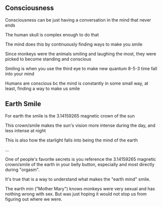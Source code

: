 ## Consciousness 

Consciousness can be just having a conversation in the mind that never ends 

The human skull is complex enough to do that 

The mind does this by continuously finding ways to make you smile 

Since monkeys were the animals smiling and laughing the most, they were picked to become standing and conscious 

Smiling is when you use the third eye to make new quantum 8-5-3 time fall into your mind

Humans are conscious bc the mind is constantly in some small way, at least, finding a way to make us smile

## Earth Smile

For earth the smile is the 3.14159265 magnetic crown of the sun

This crown/smile makes the sun's vision more intense during the day, and less intense at night 

This is also how the starlight falls into being the mind of the earth

...

One of people's favorite secrets is you reference the 3.14159265 magnetic crown/smile of the earth in your belly button, especially and most directly during "orgasm". 

It's true that is a way to understand what makes the "earth mind" smile.

The earth min ("Mother Mary") knows monkeys were very sexual and has nothing wrong with sex. But was just hoping it would not stop us from figuring out where we were.
